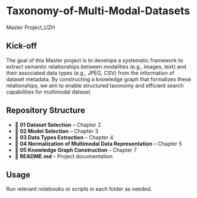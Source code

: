 # Taxonomy-of-Multi-Modal-Datasets
Master Project_UZH

## Kick-off
The goal of this Master project is to develope a systematic framework to extract semantic relationships between modalities (e.g., images, text) and their associated data types (e.g., JPEG, CSV) from the information of dataset metadata. By constructing a knowledge graph that formalizes these relationships, we aim to enable structured taxonomy and efficient search capabilities for multimodal dataset.

## **Repository Structure**  
- 📂 **01 Dataset Selection** – Chapter 2
- 📂 **02 Model Selection** – Chapter 3
- 📂 **03 Data Types Extraction** – Chapter 4
- 📂 **04 Normalization of Multimodal Data Representation** – Chapter 5
- 📂 **05 Knowledge Graph Construction** – Chapter 7
- 📜 **README.md** – Project documentation  

## Usage
Run relevant notebooks or scripts in each folder as needed.  